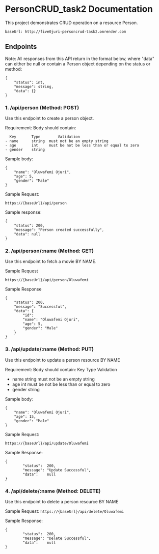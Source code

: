 # PersonCRUD_task2 Documentation
This project demonstrates CRUD operation on a resource Person.

```baseUrl: http://five0juri-personcrud-task2.onrender.com```

## Endpoints
Note:
All responses from this API return in the format below, where "data" can either be null or contain a Person object depending on the status or method:
```
{
    "status": int,
    "message": string,
    "data": {}
}
```

### 1. /api/person (Method: POST)
Use this endpoint to create a person object.

Requirement:
Body should contain:
```
  Key       Type        Validation
- name      string  must not be an empty string
- age       int     must be not be less than or equal to zero
- gender    string
```

Sample body:
```
{
    "name": "Oluwafemi Ojuri",
    "age": 5,
    "gender": "Male"
}
```

Sample Request:
```
https://{baseUrl}/api/person
```

Sample response:
```
{
    "status": 200,
    "message": "Person created successfully",
    "data": null
}
```


### 2. /api/person/:name (Method: GET)
Use this endpoint to fetch a movie BY NAME.

Sample Request
```
https://{baseUrl}/api/person/Oluwafemi
```

Sample Response
```
{
    "status": 200,
    "message": "Successful",
    "data": {
        "id":
        "name": "Oluwafemi Ojuri",
        "age": 5,
        "gender": "Male"
    }
}
```

### 3. /api/update/:name (Method: PUT)
Use this endpoint to update a person resource BY NAME

Requirement:
Body should contain:
  Key       Type        Validation
- name      string  must not be an empty string
- age       int     must be not be less than or equal to zero
- gender    string

Sample body:
```
{
    "name": "Oluwafemi Ojuri",
    "age": 15,
    "gender": "Male"
}
```

Sample Request:
```
https://{baseUrl}/api/update/Oluwafemi
```

Sample Response:
```
{
    	"status":  200,
		"message": "Update Successful",
		"data":    null
}
```


### 4. /api/delete/:name (Method: DELETE)
Use this endpoint to delete a person resource BY NAME

Sample Request:
```https://{baseUrl}/api/delete/Oluwafemi```

Sample Response:
```
{
    	"status":  200,
		"message": "Delete Successful",
		"data":    null
}
```